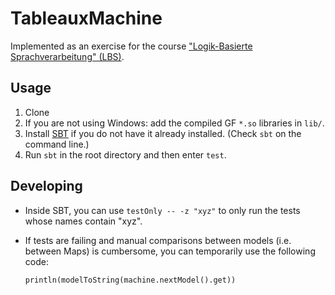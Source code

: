# TableauxMachine

Implemented as an exercise for the course ["Logik-Basierte Sprachverarbeitung" (LBS)](https://kwarc.info/courses/lbs/).

## Usage

1. Clone
2. If you are not using Windows: add the compiled GF `*.so` libraries in `lib/`.
3. Install [SBT](https://www.scala-sbt.org/) if you do not have it already installed. (Check `sbt` on the command line.)
4. Run `sbt` in the root directory and then enter `test`.


## Developing

- Inside SBT, you can use `testOnly -- -z "xyz"` to only run the tests whose names contain "xyz".
- If tests are failing and manual comparisons between models (i.e. between Maps) is cumbersome, you can temporarily use the following code:

      println(modelToString(machine.nextModel().get))

